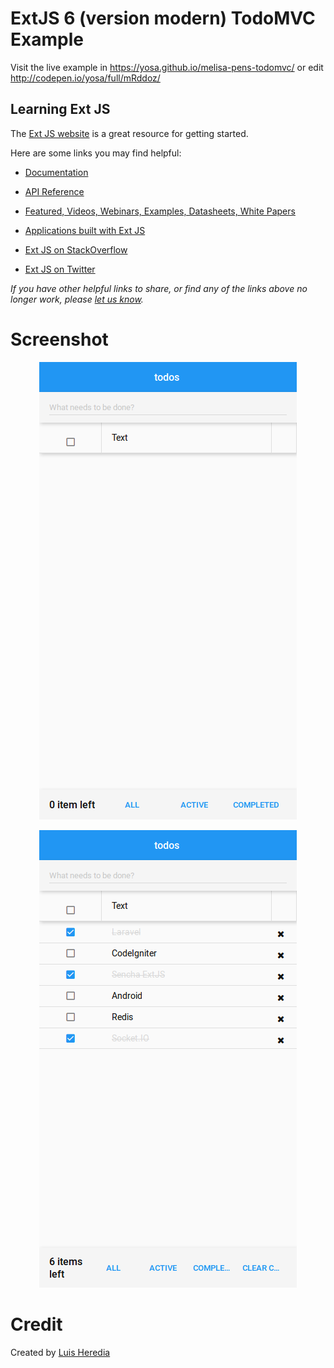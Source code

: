 # ExtJS 6 (version modern) TodoMVC Example

Visit the live example in https://yosa.github.io/melisa-pens-todomvc/
or edit http://codepen.io/yosa/full/mRddoz/

## Learning Ext JS

The [Ext JS website](https://www.sencha.com/products/extjs/) is a great resource for getting started.

Here are some links you may find helpful:

* [Documentation](http://docs.sencha.com/)
* [API Reference](http://docs.sencha.com/extjs/6.2.0/modern/Ext.html)
* [Featured, Videos, Webinars, Examples, Datasheets, White Papers](https://www.sencha.com/resources/)
* [Applications built with Ext JS](http://examples.sencha.com/extjs/6.2.0/examples/admin-dashboard/#dashboard)

* [Ext JS on StackOverflow](http://stackoverflow.com/questions/tagged/extjs)
* [Ext JS on Twitter](https://twitter.com/extjs)

_If you have other helpful links to share, or find any of the links above no longer work, please [let us know](https://github.com/tastejs/todomvc/issues)._

# Screenshot

<p align="center">
    <img src="https://raw.githubusercontent.com/yosa/melisa-pens-todomvc/master/screenshot/main.png">
</p>

<p align="center">
    <img src="https://raw.githubusercontent.com/yosa/melisa-pens-todomvc/master/screenshot/items.png">
</p>

# Credit

Created by [Luis Heredia](https://github.com/yosa)